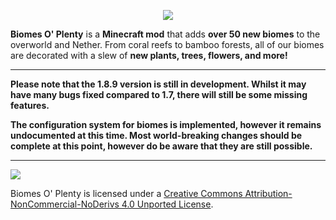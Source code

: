 <p align="center"><img src="http://i.imgur.com/wdIIbNr.png"></p>

**Biomes O' Plenty** is a **Minecraft mod** that adds **over 50 new biomes** to the overworld and Nether. From coral reefs to bamboo forests, all of our biomes are decorated with a slew of **new plants, trees, flowers, and more!**

-----------------

**Please note that the 1.8.9 version is still in development.  Whilst it may have many bugs fixed compared to 1.7, there will still be some missing features.**

**The configuration system for biomes is implemented, however it remains undocumented at this time.  Most world-breaking changes should be complete at this point, however do be aware that they are still possible.**
 
 -----------------

 [<img src="http://i.creativecommons.org/l/by-nc-nd/3.0/88x31.png">](http://creativecommons.org/licenses/by-nc-nd/4.0/deed.en_US)

Biomes O' Plenty is licensed under a [Creative Commons Attribution-NonCommercial-NoDerivs 4.0 Unported License](http://creativecommons.org/licenses/by-nc-nd/4.0/deed.en_US).

